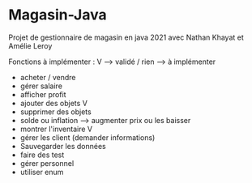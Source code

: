 # Magasin-Java
Projet  de gestionnaire de magasin en java 2021 avec Nathan Khayat et Amélie Leroy

Fonctions à implémenter :  V --> validé / rien --> à implémenter



- acheter / vendre 
- gérer salaire  
- afficher profit 
- ajouter des objets V 
- supprimer des objets 
- solde ou inflation -->  augmenter prix ou les baisser
- montrer l'inventaire V 
- gérer les client (demander informations)
- Sauvegarder les données 
- faire des test 
- gérer personnel 
- utiliser enum 



